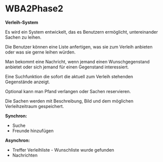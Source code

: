 WBA2Phase2
==========

**Verleih-System**

Es wird ein System entwickelt, das es Benutzern ermöglicht, untereinander Sachen zu leihen.

Die Benutzer können eine Liste anfertigen, was sie zum Verleih anbieten oder was sie gerne leihen würden.

Man bekommt eine Nachricht, wenn jemand einen Wunschgegenstand anbietet oder sich jemand für einen Gegenstand interessiert.

Eine Suchfunktion die sofort die aktuell zum Verleih stehenden Gegenstände anzeigt. 

Optional kann man Pfand verlangen oder Sachen reservieren.


Die Sachen werden mit Beschreibung, Bild und dem möglichen Verleihzeitraum gespeichert.


**Synchron:**

  - Suche
  - Freunde hinzufügen

**Asynchron:**

  - Treffer Verleihliste - Wunschliste wurde gefunden
  - Nachrichten
